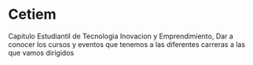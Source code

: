 # Cetiem
Capitulo Estudiantil de Tecnologia Inovacion y Emprendimiento, Dar a conocer los cursos y eventos que tenemos a las diferentes carreras a las que vamos dirigidos 
